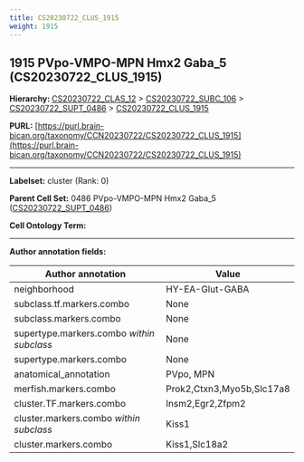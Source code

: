 ```yaml
---
title: CS20230722_CLUS_1915
weight: 1915
---
```

## 1915 PVpo-VMPO-MPN Hmx2 Gaba_5 (CS20230722_CLUS_1915)
<b>Hierarchy: </b>
[CS20230722_CLAS_12](../CS20230722_CLAS_12) >
[CS20230722_SUBC_106](../CS20230722_SUBC_106) >
[CS20230722_SUPT_0486](../CS20230722_SUPT_0486) >
[CS20230722_CLUS_1915](../CS20230722_CLUS_1915)

**PURL:** [https://purl.brain-bican.org/taxonomy/CCN20230722/CS20230722_CLUS_1915](https://purl.brain-bican.org/taxonomy/CCN20230722/CS20230722_CLUS_1915)

---


**Labelset:** cluster (Rank: 0)

**Parent Cell Set:** 0486 PVpo-VMPO-MPN Hmx2 Gaba_5 ([CS20230722_SUPT_0486](../CS20230722_SUPT_0486))



**Cell Ontology Term:** 

[MARKER GENES.]: #


---

[TRANSFERRED ANNOTATIONS.]: #


[AUTHOR ANNOTATION FIELDS.]: #


**Author annotation fields:**

| Author annotation | Value |
|-------------------|-------|
|neighborhood|HY-EA-Glut-GABA|
|subclass.tf.markers.combo|None|
|subclass.markers.combo|None|
|supertype.markers.combo _within subclass_|None|
|supertype.markers.combo|None|
|anatomical_annotation|PVpo, MPN|
|merfish.markers.combo|Prok2,Ctxn3,Myo5b,Slc17a8|
|cluster.TF.markers.combo|Insm2,Egr2,Zfpm2|
|cluster.markers.combo _within subclass_|Kiss1|
|cluster.markers.combo|Kiss1,Slc18a2|

